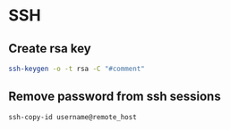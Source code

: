 # SSH 

## Create rsa key

```bash
ssh-keygen -o -t rsa -C "#comment"
```

## Remove password from ssh sessions

```bash
ssh-copy-id username@remote_host
```